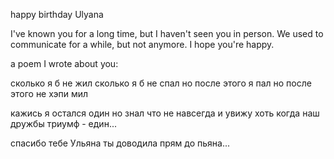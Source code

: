 happy birthday Ulyana

I've known you for a long time, but I haven't seen you in person. We used to communicate for a while, but not anymore. I hope you're happy.

a poem I wrote about you:

сколько я б не жил
сколько я б не спал
но после этого я пал
но после этого не хэпи мил

кажись я остался один
но знал что не навсегда
и увижу хоть когда
наш дружбы триумф - един...

спасибо тебе Ульяна
ты доводила прям до пьяна...
